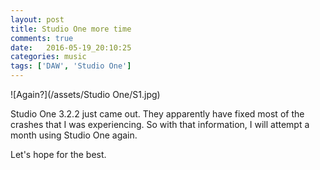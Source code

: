 ```yaml
---
layout: post
title: Studio One more time
comments: true
date:   2016-05-19_20:10:25 
categories: music
tags: ['DAW', 'Studio One']
---
```


![Again?](/assets/Studio One/S1.jpg)

Studio One 3.2.2 just came out. They apparently have fixed most of the crashes that I was experiencing. So with that information, I will attempt a month using Studio One again.

Let's hope for the best.
